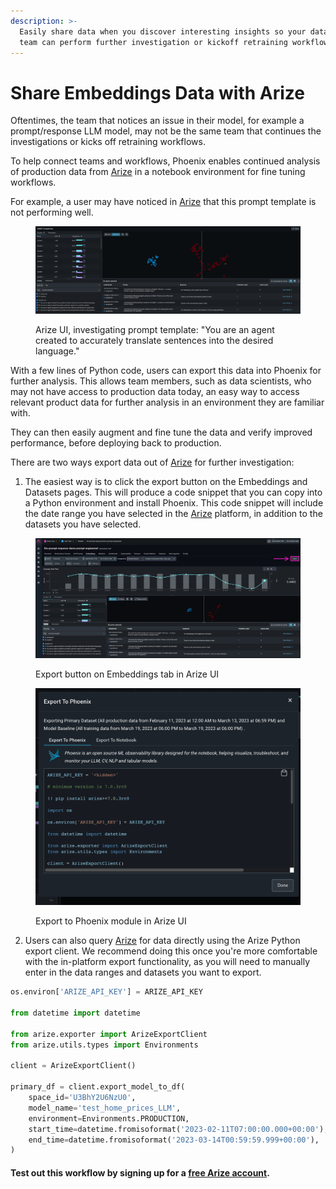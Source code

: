 ```yaml
---
description: >-
  Easily share data when you discover interesting insights so your data science
  team can perform further investigation or kickoff retraining workflows.
---
```


# Share Embeddings Data with Arize

Oftentimes, the team that notices an issue in their model, for example a prompt/response LLM model, may not be the same team that continues the investigations or kicks off retraining workflows.&#x20;

To help connect teams and workflows, Phoenix enables continued analysis of production data from [Arize](https://app.gitbook.com/o/-MB4weB2E-qpBe07nmSL/s/-MAlgpMyBRcl2qFZRQ67/) in a notebook environment for fine tuning workflows.&#x20;

For example, a user may have noticed in [Arize](https://app.gitbook.com/o/-MB4weB2E-qpBe07nmSL/s/-MAlgpMyBRcl2qFZRQ67/) that this prompt template is not performing well.

<figure><img src="../../.gitbook/assets/image (1) (2).png" alt=""><figcaption><p>Arize UI, investigating prompt template: "You are an agent created to accurately translate sentences into the desired language."</p></figcaption></figure>

With a few lines of Python code, users can export this data into Phoenix for further analysis. This allows team members, such as data scientists, who may not have access to production data today, an easy way to access relevant product data for further analysis in an environment they are familiar with.&#x20;

They can then easily augment and fine tune the data and verify improved performance, before deploying back to production.&#x20;

There are two ways export data out of [Arize](https://app.gitbook.com/o/-MB4weB2E-qpBe07nmSL/s/-MAlgpMyBRcl2qFZRQ67/) for further investigation:

1. The easiest way is to click the export button on the Embeddings and Datasets pages. This will produce a code snippet that you can copy into a Python environment and install Phoenix. This code snippet will include the date range you have selected in the [Arize](https://app.gitbook.com/o/-MB4weB2E-qpBe07nmSL/s/-MAlgpMyBRcl2qFZRQ67/) platform, in addition to the datasets you have selected.

<figure><img src="../../.gitbook/assets/image (4).png" alt=""><figcaption><p>Export button on Embeddings tab in Arize UI</p></figcaption></figure>

<figure><img src="../../.gitbook/assets/image (6).png" alt=""><figcaption><p>Export to Phoenix module in Arize UI</p></figcaption></figure>

2. Users can also query [Arize](https://app.gitbook.com/o/-MB4weB2E-qpBe07nmSL/s/-MAlgpMyBRcl2qFZRQ67/) for data directly using the Arize Python export client. We recommend doing this once you're more comfortable with the in-platform export functionality, as you will need to manually enter in the data ranges and datasets you want to export.

```python
os.environ['ARIZE_API_KEY'] = ARIZE_API_KEY

from datetime import datetime

from arize.exporter import ArizeExportClient
from arize.utils.types import Environments

client = ArizeExportClient()

primary_df = client.export_model_to_df(
    space_id='U3BhY2U6NzU0',
    model_name='test_home_prices_LLM',
    environment=Environments.PRODUCTION,
    start_time=datetime.fromisoformat('2023-02-11T07:00:00.000+00:00'),
    end_time=datetime.fromisoformat('2023-03-14T00:59:59.999+00:00'),
)
```

#### Test out this workflow by signing up for a [free Arize account](https://app.arize.com/auth/join).
